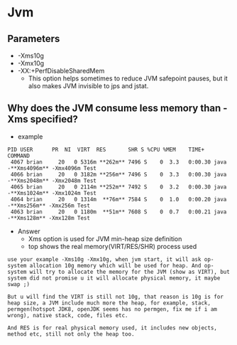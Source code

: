 # Jvm

## Parameters
- -Xms10g
- -Xmx10g
- -XX:+PerfDisableSharedMem
  - This option helps sometimes to reduce JVM safepoint pauses, but it also makes JVM invisible to jps and jstat.

## Why does the JVM consume less memory than -Xms specified?
- example
```
PID USER      PR  NI  VIRT  RES       SHR S %CPU %MEM    TIME+  COMMAND
 4067 brian     20   0 5316m **262m** 7496 S    0  3.3   0:00.30 java -**Xms4096m** -Xmx4096m Test
 4066 brian     20   0 3182m **256m** 7496 S    0  3.3   0:00.30 java -**Xms2048m** -Xmx2048m Test
 4065 brian     20   0 2114m **252m** 7492 S    0  3.2   0:00.30 java -**Xms1024m** -Xmx1024m Test
 4064 brian     20   0 1314m  **76m** 7584 S    0  1.0   0:00.20 java -**Xms256m** -Xmx256m Test
 4063 brian     20   0 1180m  **51m** 7608 S    0  0.7   0:00.21 java -**Xms128m** -Xmx128m Test
```
- Answer
  - Xms option is used for JVM min-heap size definition
  - top shows the real memory(VIRT/RES/SHR) process used
```
use your example -Xms10g -Xmx10g, when jvm start, it will ask op-system allocation 10g memory which will be used for heap. And op-system will try to allocate the memory for the JVM (show as VIRT), but system did not promise u it will allocate physical memory, it maybe swap ;)
 
But u will find the VIRT is still not 10g, that reason is 10g is for heap size, a JVM include much more the heap, for example, stack, permgen(hotspot JDK8, openJDK seems has no permgen, fix me if i am wrong), native stack, code, files etc.

And RES is for real physical memory used, it includes new objects, method etc, still not only the heap too.
```
